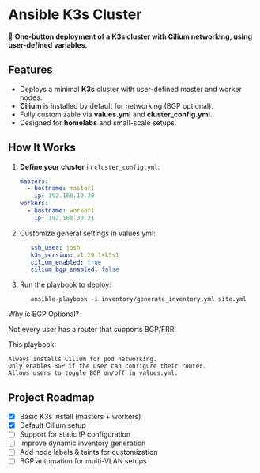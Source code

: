 # Ansible K3s Cluster

🚀 **One-button deployment of a K3s cluster with Cilium networking, using user-defined variables.**

## Features

- Deploys a minimal **K3s** cluster with user-defined master and worker nodes.
- **Cilium** is installed by default for networking (BGP optional).
- Fully customizable via **values.yml** and **cluster_config.yml**.
- Designed for **homelabs** and small-scale setups.

## How It Works

1. **Define your cluster** in `cluster_config.yml`:
   ```yaml
   masters:
     - hostname: master1
       ip: 192.168.10.30
   workers:
     - hostname: worker1
       ip: 192.168.30.21
2. Customize general settings in values.yml:
    ```yaml
       ssh_user: josh
       k3s_version: v1.29.1+k3s1
       cilium_enabled: true
       cilium_bgp_enabled: false
3. Run the playbook to deploy:
    ```shell
       ansible-playbook -i inventory/generate_inventory.yml site.yml
Why is BGP Optional?

Not every user has a router that supports BGP/FRR.

This playbook:

    Always installs Cilium for pod networking.
    Only enables BGP if the user can configure their router.
    Allows users to toggle BGP on/off in values.yml.

## Project Roadmap

- [x] Basic K3s install (masters + workers)
- [x] Default Cilium setup
- [ ] Support for static IP configuration
- [ ] Improve dynamic inventory generation
- [ ] Add node labels & taints for customization
- [ ] BGP automation for multi-VLAN setups
